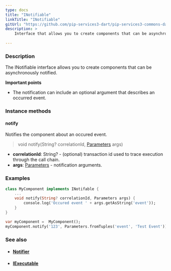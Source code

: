 ```yaml
---
type: docs
title: "INotifiable"
linkTitle: "INotifiable"
gitUrl: "https://github.com/pip-services3-dart/pip-services3-commons-dart"
description: >
    Interface that allows you to create components that can be asynchronously notified.
    
---
```


### Description

The INotifiable interface allows you to create components that can be asynchronously notified.

**Important points**

- The notification can include an optional argument that describes an occurred event.  

### Instance methods

#### notify
Notifies the component about an occured event.

> void notify(String? correlationId, [Parameters](../parameters) args)

- **correlationId**: String? - (optional) transaction id used to trace execution through the call chain.
- **args**: [Parameters](../parameters) - notification arguments. 

### Examples

```dart
class MyComponent implements INotifable {
    ...
    void notify(String? correlationId, Parameters args) {
        console.log('Occured event ' + args.getAsString('event'));
    }
}

var myComponent =  MyComponent();
myComponent.notify('123', Parameters.fromTuples('event', 'Test Event'));

```

### See also
- #### [Notifier](../notifier)
- #### [IExecutable](../iexecutable)
